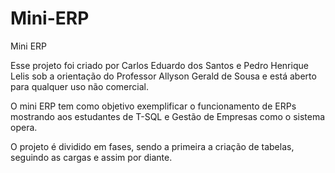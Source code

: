 # Mini-ERP
Mini ERP

Esse projeto foi criado por Carlos Eduardo dos Santos e Pedro Henrique Lelis sob a orientação do Professor Allyson Gerald de Sousa
e está aberto para qualquer uso não comercial.

O mini ERP tem como objetivo exemplificar o funcionamento de ERPs mostrando aos estudantes de T-SQL e Gestão de Empresas
como o sistema opera.

O projeto é dividido em fases, sendo a primeira a criação de tabelas, seguindo as cargas e assim por diante.
